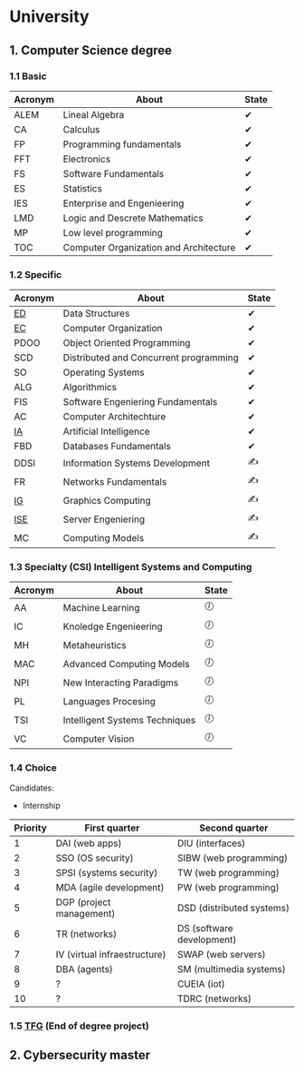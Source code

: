 # University 

## 1. Computer Science degree

### 1.1 Basic 

|Acronym|About|State|
|-------|----|-----|
|ALEM|Lineal Algebra|✔|
|CA|Calculus|✔|
|FP|Programming fundamentals|✔|
|FFT|Electronics|✔|
|FS|Software Fundamentals|✔|
|ES|Statistics|✔|
|IES|Enterprise and Engenieering|✔|
|LMD|Logic and Descrete Mathematics|✔|
|MP|Low level programming|✔|
|TOC|Computer Organization and Architecture|✔|

### 1.2 Specific 

|Acronym|About|State|
|-------|-----|-----|
|[ED](https://github.com/Cristinasj/practica2ED)|Data Structures|✔|
|[EC](https://github.com/Cristinasj/arduino)|Computer Organization|✔|
|PDOO|Object Oriented Programming|✔|
|SCD|Distributed and Concurrent programming|✔|
|SO|Operating Systems|✔|
|ALG|Algorithmics|✔|
|FIS|Software Engeniering Fundamentals|✔|
|AC|Computer Architechture|✔|
|[IA](https://github.com/Cristinasj/chatBot)|Artificial Intelligence|✔|
|FBD|Databases Fundamentals|✔|
|DDSI|Information Systems Development|✍|
|FR|Networks Fundamentals|✍|
|[IG](https://github.com/Cristinasj/IG)|Graphics Computing|✍|
|[ISE](https://github.com/Cristinasj/ISE)|Server Engeniering|✍|
|MC|Computing Models|✍|

### 1.3 Specialty (CSI) Intelligent Systems and Computing

|Acronym|About|State|
|-------|-----|-----|
|AA|Machine Learning|🕖|
|IC|Knoledge Engenieering|🕖|
|MH|Metaheuristics|🕖|
|MAC|Advanced Computing Models|🕖|
|NPI|New Interacting Paradigms|🕖|
|PL|Languages Procesing|🕖|
|TSI|Intelligent Systems Techniques|🕖|
|VC|Computer Vision|🕖|

### 1.4 Choice 

Candidates: 

- Internship

|Priority|First quarter|Second quarter|
|--------|-------------|--------------|
|1|DAI (web apps) |DIU (interfaces)|
|2|SSO (OS security)|SIBW (web programming)|
|3|SPSI (systems security) |TW (web programming)|
|4|MDA (agile development) |PW (web programming)|
|5|DGP (project management) |DSD (distributed systems)|
|6|TR (networks) |DS (software development) |
|7|IV (virtual infraestructure)|SWAP (web servers)|
|8|DBA (agents)|SM (multimedia systems)|
|9|?|CUEIA (iot)|
|10|?|TDRC (networks)|

### 1.5 [TFG](https://github.com/Cristinasj/SWADroid-timeline) (End of degree project)

## 2. Cybersecurity master
